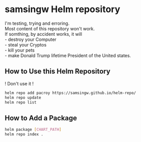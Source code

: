 # samsingw  Helm repository

I'm testing, trying and erroring.  
Most content of this repository won't work.  
If somthing, by accident works, it will  
	- destroy your Computer  
	- steal your Cryptos  
	- kill your pets  
	- make Donald Trump lifetime President of the United states.
  
## How to Use this Helm Repository
! Don't use it !

```sh
helm repo add pacroy https://samsingw.github.io/helm-repo/
helm repo update
helm repo list
```

## How to Add a Package

```sh
helm package [CHART_PATH]
helm repo index .
```
